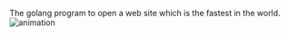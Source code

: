 The golang program to open a web site which is the fastest in the world.
![animation](./animation.gif)
